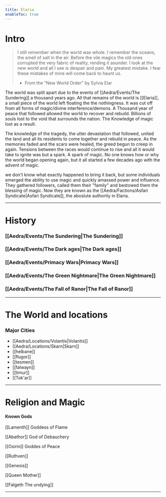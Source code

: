 ```yaml
---
title: Elaria
enableToc: true
---
```




# Intro


>I still remember when the world was whole.  I remember the oceans, the smell of salt in the air. Before the vile magics the old ones corrupted the very fabric of reality, rending it asunder. I look at the new world and all I see is despair and pain. My greatest mistake. I fear these mistakes of mine will come back to haunt us.
>
>- From the "New World Order" by Sylvia Elar 



The world was split apart due to the events of [[Aedra/Events/The Sundering]] a thousand years ago. All that remains of the world is [[Elaria]], a small piece of the world left floating the the nothingness.  It was cut off from all forms of magic/divine interference/demons.  A Thousand year of peace that followed allowed the world to recover and rebuild. Billions of souls lost to the void that surrounds the nation. The Knowledge of magic lost as a result.

The knowledge of the tragedy, the utter devastation that followed, united the land and all its residents to come together and rebuild in peace. As the memories faded and the scars were healed, the greed begun to creep in again. Tensions between the races would continue to rise and all it would take to ignite was but a spark. A spark of magic. No one knows how or why the world began opening again, but it all started a few decades ago with the advent of magic.


 we don't know what exactly happened to bring it back, but  some individuals emerged the ability to use magic and quickly amassed power and influence. They gathered followers, called them their "family" and bestowed them the blessing of magic. Now they are known as the  [[Aedra/Factions/Asfari Syndicate|Asfari Syndicate]], the aboslute authority in Elaria. 




*********
# History

### [[Aedra/Events/The Sundering|The Sundering]]

### [[Aedra/Events/The Dark ages|The Dark ages]]

### [[Aedra/Events/Primacy Wars|Primacy Wars]]

### [[Aedra/Events/The Green Nightmare|The Green Nightmare]] 

### [[Aedra/Events/The Fall of Ranor|The Fall of Ranor]]


_____
# The World and locations

### Major Cities

- [[Aedra/Locations/Volantis|Volantis]] 
- [[Aedra/Locations/Skarn|Skarn]]
- [[helbane]]
- [[flugor]]
- [[tesmen]]
- [[falwayn]]
- [[timur]]
- [[Tok'ar]]

_____
# Religion and Magic

#### Known Gods


[[Lamenth]] Goddess of Flame

[[Abathor]]  God of Debauchery

[[Osirin]] Goddes of Peace

[[Ruthven]] 

[[Genesis]]

[[Queen Mother]]

[[Falgeth The undying]]
____


